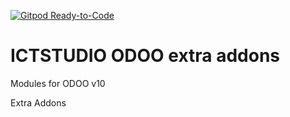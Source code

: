 [![Gitpod Ready-to-Code](https://img.shields.io/badge/Gitpod-Ready--to--Code-blue?logo=gitpod)](https://gitpod.io/#https://github.com/ICTSTUDIO/odoo-extra-addons) 

ICTSTUDIO ODOO extra addons
===========================

Modules for ODOO v10

Extra Addons 

